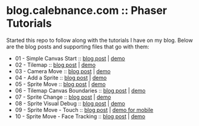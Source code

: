 # blog.calebnance.com :: Phaser Tutorials

Started this repo to follow along with the tutorials I have on my blog. Below are the blog posts and supporting files that go with them:

* 01 - Simple Canvas Start :: [blog post](https://blog.calebnance.com/phaser/simple-canvas-start.html) | [demo](https://blog.calebnance.com/tutorial/phaser/simple-canvas-start.html)
* 02 - Tilemap :: [blog post](https://blog.calebnance.com/phaser/tilemap.html) | [demo](https://blog.calebnance.com/tutorial/phaser/tilemap.html)
* 03 - Camera Move :: [blog post](https://blog.calebnance.com/phaser/camera-move.html) | [demo](https://blog.calebnance.com/tutorial/phaser/camera-move.html)
* 04 - Add a Sprite :: [blog post](https://blog.calebnance.com/phaser/adding-a-sprite.html) | [demo](https://blog.calebnance.com/tutorial/phaser/adding-a-sprite.html)
* 05 - Sprite Move :: [blog post](https://blog.calebnance.com/phaser/sprite-move.html) | [demo](https://blog.calebnance.com/tutorial/phaser/sprite-move.html)
* 06 - Tilemap Canvas Boundaries :: [blog post](https://blog.calebnance.com/phaser/tilemap-canvas-boundaries.html) | [demo](https://blog.calebnance.com/tutorial/phaser/tilemap-canvas-boundaries.html)
* 07 - Sprite Change :: [blog post](https://blog.calebnance.com/phaser/sprite-change.html) | [demo](https://blog.calebnance.com/tutorial/phaser/sprite-change.html)
* 08 - Sprite Visual Debug :: [blog post](https://blog.calebnance.com/phaser/sprite-visual-debug.html) | [demo](https://blog.calebnance.com/tutorial/phaser/sprite-visual-debug.html)
* 09 - Sprite Move - Touch :: [blog post](https://blog.calebnance.com/phaser/sprite-touch-move.html) | [demo for mobile](https://blog.calebnance.com/tutorial/phaser/sprite-touch-move.html)
* 10 - Sprite Move - Face Tracking :: [blog post](https://blog.calebnance.com/phaser/sprite-move-face-tracking.html) | [demo](https://blog.calebnance.com/tutorial/phaser/sprite-move-face-tracking.html)
